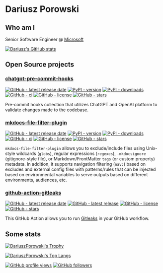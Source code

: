 # Dariusz Porowski

## Who am I

Senior Software Engineer @ [Microsoft](https://github.com/Microsoft)

[![Dariusz's GitHub stats](https://github-readme-stats.vercel.app/api?username=DariuszPorowski&count_private=true&theme=dark&show_icons=true)](https://github.com/DariuszPorowski)

## Open Source projects

### [chatgpt-pre-commit-hooks](https://github.com/DariuszPorowski/chatgpt-pre-commit-hooks)

[![GitHub - latest release date](https://img.shields.io/github/release-date/DariuszPorowski/chatgpt-pre-commit-hooks?style=flat-square&label=latest%20release%20date)](https://github.com/DariuszPorowski/chatgpt-pre-commit-hooks/releases/latest)
[![PyPI - version](https://img.shields.io/pypi/v/chatgpt-pre-commit-hooks?style=flat-square)](https://pypi.org/project/chatgpt-pre-commit-hooks)
[![PyPI - downloads](https://img.shields.io/pypi/dm/chatgpt-pre-commit-hooks?style=flat-square)](https://pypistats.org/packages/chatgpt-pre-commit-hooks)
[![GitHub - ci](https://img.shields.io/github/actions/workflow/status/DariuszPorowski/chatgpt-pre-commit-hooks/workflow.ci.yml?style=flat-square&branch=main&event=push)](https://github.com/DariuszPorowski/chatgpt-pre-commit-hooks)
[![GitHub - license](https://img.shields.io/github/license/DariuszPorowski/chatgpt-pre-commit-hooks?style=flat-square)](https://github.com/DariuszPorowski/chatgpt-pre-commit-hooks/blob/main/LICENSE)
[![GitHub - stars](https://img.shields.io/github/stars/DariuszPorowski/chatgpt-pre-commit-hooks?style=flat-square)](https://github.com/DariuszPorowski/chatgpt-pre-commit-hooks)

Pre-commit hooks collection that utilizes ChatGPT and OpenAI platform to validate changes made to the codebase.

### [mkdocs-file-filter-plugin](https://github.com/DariuszPorowski/mkdocs-file-filter-plugin)

[![GitHub - latest release date](https://img.shields.io/github/release-date/DariuszPorowski/mkdocs-file-filter-plugin?style=flat-square&label=latest%20release%20date)](https://github.com/DariuszPorowski/mkdocs-file-filter-plugin/releases/latest)
[![PyPI - version](https://img.shields.io/pypi/v/mkdocs-file-filter-plugin?style=flat-square)](https://pypi.org/project/mkdocs-file-filter-plugin)
[![PyPI - downloads](https://img.shields.io/pypi/dm/mkdocs-file-filter-plugin?style=flat-square)](https://pypistats.org/packages/mkdocs-file-filter-plugin)
[![GitHub - ci](https://img.shields.io/github/actions/workflow/status/DariuszPorowski/mkdocs-file-filter-plugin/workflow.ci.yml?style=flat-square&branch=main&event=push)](https://github.com/DariuszPorowski/mkdocs-file-filter-plugin)
[![GitHub - license](https://img.shields.io/github/license/DariuszPorowski/mkdocs-file-filter-plugin?style=flat-square)](https://github.com/DariuszPorowski/mkdocs-file-filter-plugin/blob/main/LICENSE)
[![GitHub - stars](https://img.shields.io/github/stars/DariuszPorowski/mkdocs-file-filter-plugin?style=flat-square)](https://github.com/DariuszPorowski/mkdocs-file-filter-plugin)

`mkdocs-file-filter-plugin` allows you to exclude/include files using Unix-style wildcards (`globs`), regular expressions (`regexes`), `.mkdocsignore` (gitignore-style file), or Markdown/FrontMatter `tags` (or custom property) metadata. In addition, it supports navigation filtering (`nav:`) based on excludes and external config files with patterns/rules that can be injected based on environmental variables to serve outputs based on different environments, audiences, etc.

### [github-action-gitleaks](https://github.com/DariuszPorowski/github-action-gitleaks)

[![GitHub - latest release date](https://img.shields.io/github/release-date/DariuszPorowski/github-action-gitleaks?style=flat-square&label=latest%20release%20date)](https://github.com/DariuszPorowski/github-action-gitleaks/releases/latest)
[![GitHub - latest release](https://img.shields.io/github/v/release/DariuszPorowski/github-action-gitleaks?style=flat-square)](https://github.com/DariuszPorowski/github-action-gitleaks/releases/latest)
[![GitHub - license](https://img.shields.io/github/license/DariuszPorowski/github-action-gitleaks?style=flat-square)](https://github.com/DariuszPorowski/github-action-gitleaks/blob/main/LICENSE)
[![GitHub - stars](https://img.shields.io/github/stars/DariuszPorowski/github-action-gitleaks?style=flat-square)](https://github.com/DariuszPorowski/github-action-gitleaks)

This GitHub Action allows you to run [Gitleaks](https://github.com/gitleaks/gitleaks) in your GitHub workflow.

## Some stats

[![DariuszPorowski's Trophy](https://github-profile-trophy.vercel.app/?username=DariuszPorowski&theme=onedark)](https://github.com/DariuszPorowski)

[![DariuszPorowski's Top Langs](https://github-readme-stats.vercel.app/api/top-langs/?username=DariuszPorowski&langs_count=10&theme=dark&layout=compact)](https://github.com/DariuszPorowski)

[![GitHub profile views](https://komarev.com/ghpvc/?username=DariuszPorowski&style=flat-square&color=green)](https://github.com/DariuszPorowski)
[![GitHub followers](https://img.shields.io/github/followers/DariuszPorowski?style=flat-square)](https://github.com/DariuszPorowski)

<!--
**DariuszPorowski/DariuszPorowski** is a ✨ _special_ ✨ repository because its `README.md` (this file) appears on your GitHub profile.

Here are some ideas to get you started:

- 🔭 I’m currently working on ...
- 🌱 I’m currently learning ...
- 👯 I’m looking to collaborate on ...
- 🤔 I’m looking for help with ...
- 💬 Ask me about ...
- 📫 How to reach me: ...
- 😄 Pronouns: ...
- ⚡ Fun fact: ...
-->
